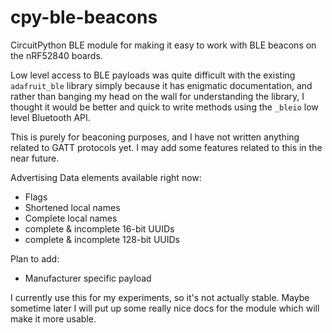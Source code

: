 # cpy-ble-beacons
CircuitPython BLE module for making it easy to work with BLE beacons on the nRF52840 boards.

Low level access to BLE payloads was quite difficult with the existing `adafruit_ble` library simply because it has enigmatic documentation, and rather than banging my head on the wall for understanding the library, I thought it would be better and quick to write methods using the `_bleio` low level Bluetooth API.

This is purely for beaconing purposes, and I have not written anything related to GATT protocols yet. I may add some features related to this in the near future.

Advertising Data elements available right now:
- Flags
- Shortened local names
- Complete local names
- complete & incomplete 16-bit UUIDs
- complete & incomplete 128-bit UUIDs

Plan to add:
- Manufacturer specific payload

I currently use this for my experiments, so it's not actually stable. Maybe sometime later I will put up some really nice docs for the module which will make it more usable.
